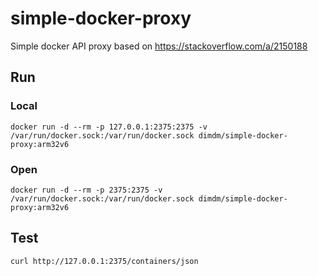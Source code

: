 # simple-docker-proxy

Simple docker API proxy based on https://stackoverflow.com/a/2150188

## Run

### Local

`docker run -d --rm -p 127.0.0.1:2375:2375 -v /var/run/docker.sock:/var/run/docker.sock dimdm/simple-docker-proxy:arm32v6`

### Open

`docker run -d --rm -p 2375:2375 -v /var/run/docker.sock:/var/run/docker.sock dimdm/simple-docker-proxy:arm32v6`

## Test

`curl http://127.0.0.1:2375/containers/json`

